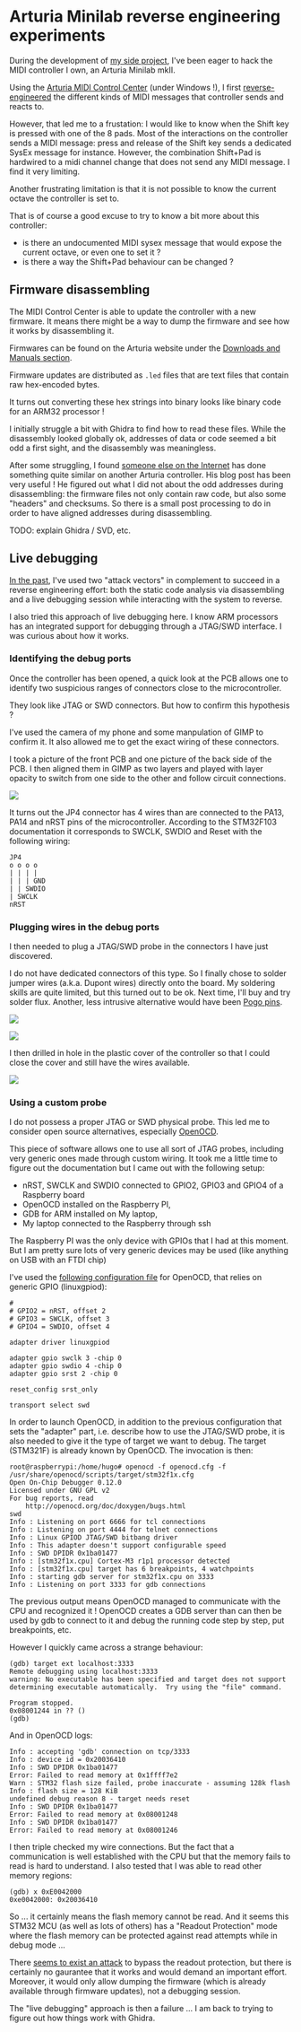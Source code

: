 # Arturia Minilab reverse engineering experiments

During the development of [my side project](https://github.com/mhugo/noisyq/), I've been eager to hack the MIDI controller I own, an Arturia Minilab mkII.

Using the [Arturia MIDI Control Center](https://www.arturia.com/technology/mcc) (under Windows !), I first [reverse-engineered](https://github.com/mhugo/sysex) the different kinds of MIDI messages that controller sends and reacts to.

However, that led me to a frustation: I would like to know when the Shift key is pressed with one of the 8 pads. Most of the interactions on the controller sends a MIDI message: press and release of the Shift key sends a dedicated SysEx message for instance. However, the combination Shift+Pad is hardwired to a midi channel change that does not send any MIDI message. I find it very limiting.

Another frustrating limitation is that it is not possible to know the current octave the controller is set to.

That is of course a good excuse to try to know a bit more about this controller:
- is there an undocumented MIDI sysex message that would expose the current octave, or even one to set it ?
- is there a way the Shift+Pad behaviour can be changed ?

## Firmware disassembling

The MIDI Control Center is able to update the controller with a new firmware. It means there might be a way to dump the firmware and see how it works by disassembling it.

Firmwares can be found on the Arturia website under the [Downloads and Manuals section](https://www.arturia.com/support/downloads-manuals).

Firmware updates are distributed as `.led` files that are text files that contain raw hex-encoded bytes.

It turns out converting these hex strings into binary looks like binary code for an ARM32 processor !

I initially struggle a bit with Ghidra to find how to read these files. While the disassembly looked globally ok, addresses of data or code seemed a bit odd a first sight, and the disassembly was meaningless.

After some struggling, I found [someone else on the Internet](https://dsgruss.com/notes/2020/10/02/keystep1.html) has done something quite similar on another Arturia controller. His blog post has been very useful ! He figured out what I did not about the odd addresses during disassembling: the firmware files not only contain raw code, but also some "headers" and checksums. So there is a small post processing to do in order to have aligned addresses during disassembling.

TODO: explain Ghidra / SVD, etc.

## Live debugging

[In the past](https://ternet.fr/gdb_real_mode.html), I've used two "attack vectors" in complement to succeed in a reverse engineering effort: both the static code analysis via disassembling and a live debugging session while interacting with the system to reverse.

I also tried this approach of live debugging here. I know ARM processors has an integrated support for debugging through a JTAG/SWD interface. I was curious about how it works.

### Identifying the debug ports

Once the controller has been opened, a quick look at the PCB allows one to identify two suspicious ranges of connectors close to the microcontroller.

They look like JTAG or SWD connectors. But how to confirm this hypothesis ?

I've used the camera of my phone and some manpulation of GIMP to confirm it. It also allowed me to get the exact wiring of these connectors.

I took a picture of the front PCB and one picture of the back side of the PCB. I then aligned them in GIMP as two layers and played with layer opacity to switch from one side to the other and follow circuit connections.

![](img/gimp.jpg)

It turns out the JP4 connector has 4 wires than are connected to the PA13, PA14 and nRST pins of the microcontroller. According to the STM32F103 documentation it corresponds to SWCLK, SWDIO and Reset with the following wiring:

```
JP4
o o o o
| | | |
| | | GND
| | SWDIO
| SWCLK
nRST
```

### Plugging wires in the debug ports

I then needed to plug a JTAG/SWD probe in the connectors I have just discovered.

I do not have dedicated connectors of this type. So I finally chose to solder jumper wires (a.k.a. Dupont wires) directly onto the board. My soldering skills are quite limited, but this turned out to be ok. Next time, I'll buy and try solder flux.
Another, less intrusive alternative would have been [Pogo pins](https://www.adafruit.com/product/5434).

![](img/solder1.jpg)

![](img/solder2.jpg)

I then drilled in hole in the plastic cover of the controller so that I could close the cover and still have the wires available.

![](img/solder_and_hole.jpg)


### Using a custom probe

I do not possess a proper JTAG or SWD physical probe. This led me to consider open source alternatives, especially [OpenOCD](https://openocd.org/).

This piece of software allows one to use all sort of JTAG probes, including very generic ones made through custom wiring.
It took me a little time to figure out the documentation but I came out with the following setup:
- nRST, SWCLK and SWDIO connected to GPIO2, GPIO3 and GPIO4 of a Raspberry board
- OpenOCD installed on the Raspberry PI,
- GDB for ARM installed on My laptop,
- My laptop connected to the Raspberry through ssh

The Raspberry PI was the only device with GPIOs that I had at this moment. But I am pretty sure lots of very generic devices may be used (like anything on USB with an FTDI chip)

I've used the [following configuration file](openocd.cfg) for OpenOCD, that relies on generic GPIO (linuxgpiod):
```
# 
# GPIO2 = nRST, offset 2
# GPIO3 = SWCLK, offset 3
# GPIO4 = SWDIO, offset 4

adapter driver linuxgpiod

adapter gpio swclk 3 -chip 0
adapter gpio swdio 4 -chip 0
adapter gpio srst 2 -chip 0

reset_config srst_only

transport select swd
```

In order to launch OpenOCD, in addition to the previous configuration that sets the "adapter" part, i.e. describe how to use the JTAG/SWD probe, it is also needed to give it the type of target we want to debug. The target (STM321F) is already known by OpenOCD. The invocation is then:

```
root@raspberrypi:/home/hugo# openocd -f openocd.cfg -f /usr/share/openocd/scripts/target/stm32f1x.cfg
Open On-Chip Debugger 0.12.0
Licensed under GNU GPL v2
For bug reports, read
	http://openocd.org/doc/doxygen/bugs.html
swd
Info : Listening on port 6666 for tcl connections
Info : Listening on port 4444 for telnet connections
Info : Linux GPIOD JTAG/SWD bitbang driver
Info : This adapter doesn't support configurable speed
Info : SWD DPIDR 0x1ba01477
Info : [stm32f1x.cpu] Cortex-M3 r1p1 processor detected
Info : [stm32f1x.cpu] target has 6 breakpoints, 4 watchpoints
Info : starting gdb server for stm32f1x.cpu on 3333
Info : Listening on port 3333 for gdb connections
```

The previous output means OpenOCD managed to communicate with the CPU and recognized it ! OpenOCD creates a GDB server than can then be used by gdb to connect to it and debug the running code step by step, put breakpoints, etc.

However I quickly came across a strange behaviour:
```
(gdb) target ext localhost:3333
Remote debugging using localhost:3333
warning: No executable has been specified and target does not support
determining executable automatically.  Try using the "file" command.

Program stopped.
0x08001244 in ?? ()
(gdb) 
```

And in OpenOCD logs:
```
Info : accepting 'gdb' connection on tcp/3333
Info : device id = 0x20036410
Info : SWD DPIDR 0x1ba01477
Error: Failed to read memory at 0x1ffff7e2
Warn : STM32 flash size failed, probe inaccurate - assuming 128k flash
Info : flash size = 128 KiB
undefined debug reason 8 - target needs reset
Info : SWD DPIDR 0x1ba01477
Error: Failed to read memory at 0x08001248
Info : SWD DPIDR 0x1ba01477
Error: Failed to read memory at 0x08001246
```

I then triple checked my wire connections. But the fact that a communication is well established with the CPU but that the memory fails to read is hard to understand.
I also tested that I was able to read other memory regions:

```
(gdb) x 0xE0042000
0xe0042000:	0x20036410
```

So ... it certainly means the flash memory cannot be read. And it seems this STM32 MCU (as well as lots of others) has a "Readout Protection" mode where the flash memory can be protected against read attempts while in debug mode ...

There [seems to exist an attack](https://www.usenix.org/system/files/woot20-paper-obermaier.pdf) to bypass the readout protection, but there is certainly no gaurantee that it works and would demand an important effort. Moreover, it would only allow dumping the firmware (which is already available through firmware updates), not a debugging session.

The "live debugging" approach is then a failure ... I am back to trying to figure out how things work with Ghidra.

